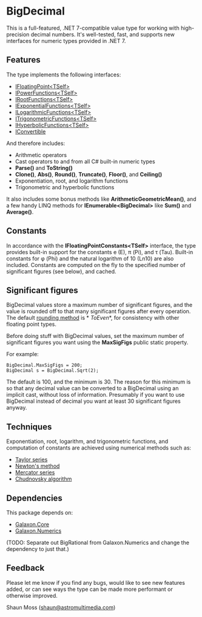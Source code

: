 # BigDecimal

This is a full-featured, .NET 7-compatible value type for working with high-precision decimal
numbers. It's well-tested, fast, and supports new interfaces for numeric types provided in .NET 7.

## Features

The type implements the following interfaces:

* [IFloatingPoint\<TSelf\>](https://learn.microsoft.com/en-us/dotnet/api/system.numerics.ifloatingpoint-1?view=net-7.0)
* [IPowerFunctions\<TSelf\>](https://learn.microsoft.com/en-us/dotnet/api/system.numerics.ipowerfunctions-1?view=net-7.0)
* [IRootFunctions\<TSelf\>](https://learn.microsoft.com/en-us/dotnet/api/system.numerics.irootfunctions-1?view=net-7.0)
* [IExponentialFunctions\<TSelf\>](https://learn.microsoft.com/en-us/dotnet/api/system.numerics.iexponentialfunctions-1?view=net-7.0)
* [ILogarithmicFunctions\<TSelf\>](https://learn.microsoft.com/en-us/dotnet/api/system.numerics.ilogarithmicfunctions-1?view=net-7.0)
* [ITrigonometricFunctions\<TSelf\>](https://learn.microsoft.com/en-us/dotnet/api/system.numerics.itrigonometricfunctions-1?view=net-7.0)
* [IHyperbolicFunctions\<TSelf\>](https://learn.microsoft.com/en-us/dotnet/api/system.numerics.ihyperbolicfunctions-1?view=net-7.0)
* [IConvertible](https://learn.microsoft.com/en-us/dotnet/api/system.iconvertible?view=net-7.0)

And therefore includes:

* Arithmetic operators
* Cast operators to and from all C# built-in numeric types
* **Parse()** and **ToString()**
* **Clone()**, **Abs()**, **Round()**, **Truncate()**, **Floor()**, and **Ceiling()**
* Exponentiation, root, and logarithm functions
* Trigonometric and hyperbolic functions

It also includes some bonus methods like **ArithmeticGeometricMean()**, and a few handy LINQ
methods for **IEnumerable\<BigDecimal\>** like **Sum()** and **Average()**.

## Constants

In accordance with the **IFloatingPointConstants\<TSelf\>** interface, the type provides built-in
support for the constants e (E), π (Pi), and τ (Tau). Built-in constants for φ (Phi) and the natural
logarithm of 10 (Ln10) are also included. Constants are computed on the fly to the specified number
of significant figures (see below), and cached.

## Significant figures

BigDecimal values store a maximum number of significant figures, and the value is rounded off to
that many significant figures after every operation. The
default [rounding method](https://learn.microsoft.com/en-us/dotnet/api/system.midpointrounding) is *
*ToEven**, for
consistency with other floating point types.

Before doing stuff with BigDecimal values, set the maximum number of significant figures you want
using the **MaxSigFigs** public static property.

For example:

```
BigDecimal.MaxSigFigs = 200;
BigDecimal s = BigDecimal.Sqrt(2);
```

The default is 100, and the minimum is 30. The reason for this minimum is so that any decimal value
can be converted to a BigDecimal using an implicit cast, without loss of information. Presumably if
you want to use BigDecimal instead of decimal you want at least 30 significant figures anyway.

## Techniques

Exponentiation, root, logarithm, and trigonometric functions, and computation of constants are
achieved using numerical methods such as:

- [Taylor series](https://en.wikipedia.org/wiki/Taylor_series)
- [Newton's method](https://en.wikipedia.org/wiki/Newton%27s_method)
- [Mercator series](https://en.wikipedia.org/wiki/Mercator_series)
- [Chudnovsky algorithm](https://en.wikipedia.org/wiki/Chudnovsky_algorithm)

## Dependencies

This package depends on:

- [Galaxon.Core](https://github.com/mossy2100/Galaxon.Core)
- [Galaxon.Numerics](https://github.com/mossy2100/Galaxon.Numerics)

(TODO: Separate out BigRational from Galaxon.Numerics and change the dependency to just that.)

## Feedback

Please let me know if you find any bugs, would like to see new features added, or can see ways the
type can be made more performant or otherwise improved.

Shaun Moss (<shaun@astromultimedia.com>)
